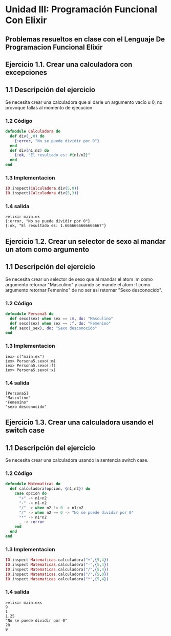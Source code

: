 # Unidad III: Programación Funcional Con Elixir
##  Problemas resueltos en clase con el Lenguaje De Programacion Funcional Elixir
##  Ejercicio 1.1. Crear una calculadora con excepciones
## 1.1 Descripción del ejercicio
Se necesita crear una calculadora que al darle un argumento vacío u 0, no provoque fallas al momento de ejecucion
### 1.2 Código
```elixir
defmodule Calculadora do
  def div(_,0) do
    {:error, "No se puede dividir por 0"}
  end
  def div(n1,n2) do
    {:ok, "El resultado es: #{n1/n2}"
  end
end
```
### 1.3 Implementacion
```elixir
IO.inspect(Calculadora.div(5,0))
IO.inspect(Calculadora.div(5,3))
```
### 1.4 salida
```
>elixir main.ex
{:error, "No se puede dividir por 0"}
{:ok, "El resultado es: 1.6666666666666667"}
```
## Ejercicio 1.2. Crear un selector de sexo al mandar un atom como argumento
## 1.1 Descripción del ejercicio
Se necesita crear un selector de sexo que al mandar el atom :m como argumento retornar  "Masculino" y cuando se mande el atom :f como argumento retornar  Femenino" de no ser asi retornar  "Sexo desconocido".
### 1.2 Código
```elixir
defmodule Persona5 do
  def sexo(sex) when sex == :m, do: "Masculino"
  def sexo(sex) when sex == :f, do: "Femenino"
  def sexo(_sex), do: "Sexo desconocido"
end
```
### 1.3 Implementacion
```
iex> c("main.ex")
iex> Persona5.sexo(:m)
iex> Persona5.sexo(:f)
iex> Persona5.sexo(:x)
```
### 1.4 salida
```
[Persona5]
"Masculino"
"Femenino"
"sexo desconocido"
```
## Ejercicio 1.3. Crear una calculadora usando el switch case
## 1.1 Descripción del ejercicio
Se necesita crear una calculadora usando la sentencia switch case.
### 1.2 Código
```elixir
defmodule Matematicas do
  def calculadora(opcion, {n1,n2}) do
    case opcion do
      "+" -> n1+n2
      "-" -> n1-n2
      "/" -> when n2 != 0 -> n1/n2
      "/" -> when n2 == 0 -> "No se puede dividir por 0"
      "*" -> n1*n2
      _ -> :error
    end
  end
end
```
### 1.3 Implementacion
```elixir
IO.inspect Matematicas.calculadora("+",{5,4})
IO.inspect Matematicas.calculadora("-",{5,4})
IO.inspect Matematicas.calculadora("/",{5,4})
IO.inspect Matematicas.calculadora("/",{5,0})
IO.inspect Matematicas.calculadora("*",{5,4})
```
### 1.4 salida
```
>elixir main.exs
9
1
1.25
"No se puede dividir por 0"
20
9
```
